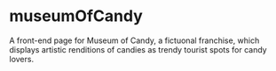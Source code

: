 # museumOfCandy
A front-end page for Museum of Candy, a fictuonal franchise, which displays artistic renditions of candies as trendy tourist spots for candy lovers.
